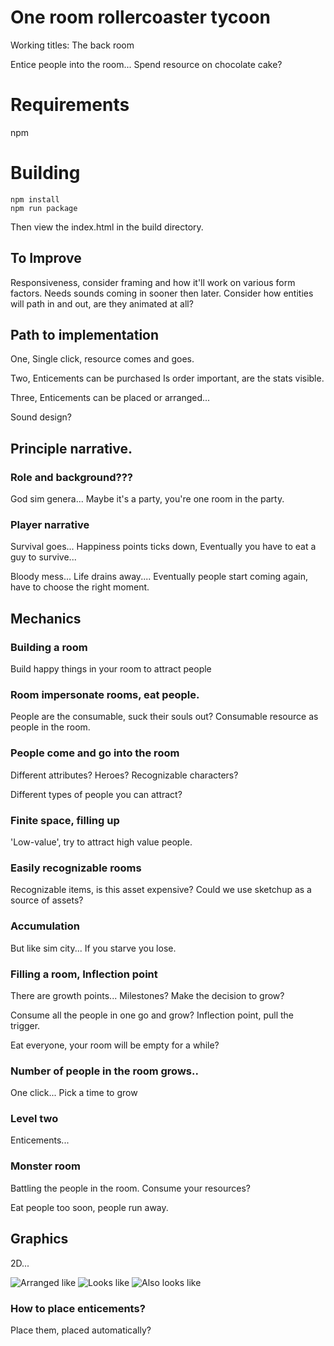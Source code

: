 
# One room rollercoaster tycoon
Working titles:
The back room

Entice people into the room...
Spend resource on chocolate cake?

# Requirements

npm

# Building

```
npm install
npm run package
```

Then view the index.html in the build directory.
## To Improve 
Responsiveness, consider framing and how it'll work on various form factors.
Needs sounds coming in sooner then later.
Consider how entities will path in and out, are they animated at all?


## Path to implementation

One, Single click, resource comes and goes.

Two, Enticements can be purchased
Is order important, are the stats visible.

Three, Enticements can be placed or arranged...

Sound design? 

## Principle narrative.

### Role and background???
God sim genera...
Maybe it's a party, you're one room in the party.

### Player narrative
Survival goes...   Happiness points ticks down,
Eventually you have to eat a guy to survive...

Bloody mess... Life drains away....
Eventually people start coming again, have to choose the right moment.

## Mechanics
### Building a room
Build happy things in your room to attract people

### Room impersonate rooms, eat people.
People are the consumable, suck their souls out?
Consumable resource as people in the room.

### People come and go into the room
Different attributes?
Heroes?
Recognizable characters?

Different types of people you can attract?

### Finite space, filling up
'Low-value', try to attract high value people.

### Easily recognizable rooms
Recognizable items, is this asset expensive?
Could we use sketchup as a source of assets?

### Accumulation
But like sim city... If you starve you lose.

### Filling a room, Inflection point
There are growth points...
Milestones?
Make the decision to grow?

Consume all the people in one go and grow?
Inflection point, pull the trigger.

Eat everyone, your room will be empty for a while?

### Number of people in the room grows..
One click...
Pick a time to grow

### Level two
Enticements...

### Monster room
Battling the people in the room.
Consume your resources?

Eat people too soon, people run away.

## Graphics
2D... 

![Arranged like](http://www.hardcoregaming101.net/recettear/recettear-5.jpg)
![Looks like](https://thumbs.candybanana.com/kRTdVAhRimRGq9HgvDgNB4428Ko=/755x425/https://s.candybanana.com/images/92e0/super_meat_boy_the_game.jpg)
![Also looks like](http://assets.vg247.com/current//2015/11/the_binding_of_isaac.jpg)

### How to place enticements?
Place them, placed automatically?

